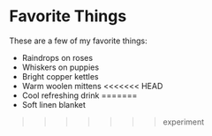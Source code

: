 # Favorite Things

These are a few of my favorite things:

- Raindrops on roses
- Whiskers on puppies
- Bright copper kettles
- Warm woolen mittens
<<<<<<< HEAD
- Cool refreshing drink
=======
- Soft linen blanket
>>>>>>> experiment
